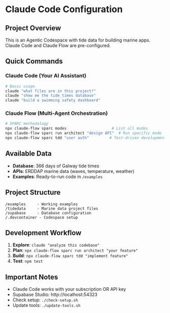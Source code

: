 # Claude Code Configuration

## Project Overview
This is an Agentic Codespace with tide data for building marine apps. Claude Code and Claude Flow are pre-configured.

## Quick Commands

### Claude Code (Your AI Assistant)
```bash
# Basic usage
claude "what files are in this project?"
claude "show me the tide_times database"
claude "build a swimming safety dashboard"
```

### Claude Flow (Multi-Agent Orchestration)
```bash
# SPARC methodology
npx claude-flow sparc modes                    # List all modes
npx claude-flow sparc run architect "design API"  # Run specific mode
npx claude-flow sparc tdd "user auth"         # Test-driven development
```

## Available Data
- **Database**: 366 days of Galway tide times
- **APIs**: ERDDAP marine data (waves, temperature, weather)
- **Examples**: Ready-to-run code in `/examples`

## Project Structure
```
/examples     - Working examples
/tidedata     - Marine data project files  
/supabase     - Database configuration
/.devcontainer - Codespace setup
```

## Development Workflow

1. **Explore**: `claude "analyze this codebase"`
2. **Plan**: `npx claude-flow sparc run architect "your feature"`
3. **Build**: `npx claude-flow sparc tdd "implement feature"`
4. **Test**: `npm test`

## Important Notes
- Claude Code works with your subscription OR API key
- Supabase Studio: http://localhost:54323
- Check setup: `./check-setup.sh`
- Update tools: `./update-tools.sh`